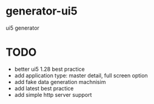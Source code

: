 # generator-ui5
ui5 generator

# TODO
- better ui5 1.28 best practice
- add application type: master detail, full screen option
- add fake data generation machnisim
- add latest best practice
- add simple http server support
